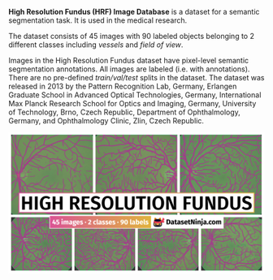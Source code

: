 **High Resolution Fundus (HRF) Image Database** is a dataset for a semantic segmentation task. It is used in the medical research. 

The dataset consists of 45 images with 90 labeled objects belonging to 2 different classes including *vessels* and *field of view*.

Images in the High Resolution Fundus dataset have pixel-level semantic segmentation annotations. All images are labeled (i.e. with annotations). There are no pre-defined <i>train/val/test</i> splits in the dataset. The dataset was released in 2013 by the Pattern Recognition Lab, Germany, Erlangen Graduate School in Advanced Optical Technologies, Germany, International Max Planck Research School for Optics and Imaging, Germany, University of Technology, Brno, Czech Republic, Department of Ophthalmology, Germany, and Ophthalmology Clinic, Zlin, Czech Republic.

<img src="https://github.com/dataset-ninja/high-resolution-fundus/raw/main/visualizations/poster.png">
